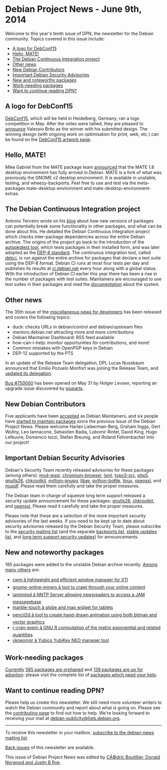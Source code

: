 
Debian Project News - June 9th, 2014
====================================


Welcome to this year's tenth issue of DPN, the newsletter for the Debian community. Topics covered in this issue include:


* [A logo for DebConf15](https://www.debian.org/News/weekly/2014/10/#debconflogo)
* [Hello, MATE!](https://www.debian.org/News/weekly/2014/10/#MATE1.8)
* [The Debian Continuous Integration project](https://www.debian.org/News/weekly/2014/10/#debian-ci)
* [Other news](https://www.debian.org/News/weekly/2014/10/#other)
* [New Debian Contributors](https://www.debian.org/News/weekly/2014/10/#newcontributors)
* [Important Debian Security Advisories](https://www.debian.org/News/weekly/2014/10/#dsa)
* [New and noteworthy packages](https://www.debian.org/News/weekly/2014/10/#nnwp)
* [Work-needing packages](https://www.debian.org/News/weekly/2014/10/#wnpp)
* [Want to continue reading DPN?](https://www.debian.org/News/weekly/2014/10/#continuedpn)


A logo for DebConf15
--------------------



[DebConf15](https://debconf15.debconf.org/), which will be held
in Heidelberg, Germany, ran a logo
competition in May. After the votes were tallied, they are pleased to
[announce](http://lists.debconf.org/lurker/message/20140602.042106.6f42799c.en.html)
Valessio Brito as the winner with his submitted design.
The winning design (with ongoing work on optimisation for print, web, etc.) can be found on the
[DebConf15 artwork page](https://wiki.debconf.org/wiki/DebConf15/Artwork).



Hello, MATE!
------------



Mike Gabriel from the MATE package team [announced](https://lists.debian.org/20140603113844.Horde.zKYk0_iwPq7s6PKFDuIMLg7@mail.das-netzwerkteam.de)
that the MATE 1.8 desktop environment has fully arrived in Debian. MATE is a
fork of what was previously the GNOME v2 desktop environment. It is available
in unstable, testing, and wheezy-backports. Feel free to use and test via the
meta-packages mate-desktop-environment and mate-desktop-environment-extras.



The Debian Continuous Integration project
-----------------------------------------



Antonio Terceiro wrote on his [blog](http://softwarelivre.org/terceiro/blog/an-introduction-to-the-debian-continuous-integration-project)
about how new versions of packages can potentially break some functionality in other
packages, and what can be done about this. He detailed the Debian Continuous
Integration project which checks inter-package dependencies across the entire
Debian archive. The origins of the project go back to the introduction of
the [autopkgtest tool](https://packages.debian.org/autopkgtest),
which tests packages in their installed form, and was later adopted as the
[DEP-8 standard](https://anonscm.debian.org/cgit/autopkgtest/autopkgtest.git/plain/doc/README.package-tests.rst).
The continuous integration tool, called
[debci](https://packages.debian.org/debci), is run against the entire archive for
packages that declare a test suite using the DEP-8 format. Debian CI runs at most four tests per day
and publishes its results at [ci.debian.net](https://www.debian.org/News/weekly/2014/10/ci.debian.net) every
hour along with a global status. With the introduction of Debian CI earlier
 this year there has been a rise in the number of packages with test suites.
 Maintainers are encouraged to use test suites in their packages and read the
 [documentation](http://ci.debian.net/doc/) about the system.



Other news
----------


The 35th issue of the
[miscellaneous news for developers](https://lists.debian.org/debian-devel-announce/2014/05/msg00007.html)
has been released and covers the following topics:


* duck: checks URLs in debian/control and debian/upstream files
* mentors.debian.net attracting more and more contributions
* Debian Maintainer Dashboard: RSS feed available
* how-can-i-help: monitor opportunities for contributions, and more!
* Common mistakes with OpenPGP keys in Debian
* DEP-12 supported by the PTS



In an update
of the Release Team delegation, DPL Lucas Nussbaum announced that Emilio
Pozuelo Monfort was joining the Release Team, and
[updated
its delegation](https://lists.debian.org/debian-devel-announce/2014/05/msg00008.html).




[Bug #750000](https://bugs.debian.org/750000) has been opened on May
31 by Holger Levsen, reporting an upgrade issue discovered by
[piuparts](https://piuparts.debian.org/).



New Debian Contributors
-----------------------



Five applicants have been
[accepted](https://lists.debian.org/debian-project/2014/06/msg00001.html)
 as Debian Maintainers, and
six people have [started
 to maintain packages](https://udd.debian.org/cgi-bin/new-maintainers.cgi) since the previous issue of the Debian
 Project News. Please welcome
Harlan Lieberman-Berg,
Graham Inggs,
Gert Wollny,
Leo Iannacone,
Sebastien Badia,
Lubomir Rintel,
David King,
Hugo Lefeuvre,
Domenico Iezzi,
Stefan Breunig,
and
Roland Fehrenbacher
 into our project!


Important Debian Security Advisories
------------------------------------


Debian's Security Team recently released
 advisories for these packages (among others):
[mod-wsgi](https://www.debian.org/security/2014/dsa-2937),
[chromium-browser](https://www.debian.org/security/2014/dsa-2939),
[lxml](https://www.debian.org/security/2014/dsa-2941),
[typo3-src](https://www.debian.org/security/2014/dsa-2942),
[php5](https://www.debian.org/security/2014/dsa-2943),
[gnutls26](https://www.debian.org/security/2014/dsa-2944),
[chkrootkit](https://www.debian.org/security/2014/dsa-2945),
[python-gnupg](https://www.debian.org/security/2014/dsa-2946),
[libav](https://www.debian.org/security/2014/dsa-2947),
[python-bottle](https://www.debian.org/security/2014/dsa-2948),
[linux](https://www.debian.org/security/2014/dsa-2949),
[openssl](https://www.debian.org/security/2014/dsa-2950), and
[mupdf](https://www.debian.org/security/2014/dsa-2951).
 Please read them carefully and take the proper measures.


The Debian team in charge of squeeze long term support released a
security update announcement for these packages:
[gnutls26](https://lists.debian.org/debian-lts-announce/2014/06/msg00000.html),
[chkrootkit](https://lists.debian.org/debian-lts-announce/2014/06/msg00001.html), and
[openssl](https://lists.debian.org/debian-lts-announce/2014/06/msg00002.html),
 Please read it carefully and take the proper measures.


Please note that these are a selection of the more important security
advisories of the last weeks. If you need to be kept up to date about
security advisories released by the Debian Security Team, please
subscribe to the [security mailing
list](https://lists.debian.org/debian-security-announce/) (and the separate [backports
list](https://lists.debian.org/debian-backports-announce/), [stable updates
list](https://lists.debian.org/debian-stable-announce/), and [long term
support security updates](https://lists.debian.org/debian-lts-announce/)) for announcements.



New and noteworthy packages
---------------------------



185 packages were added to the unstable Debian archive
recently. [Among
many others](https://packages.debian.org/unstable/main/newpkg) are:


* [cwm â lightweight and efficient window manager for X11](https://packages.debian.org/unstable/main/cwm)
* [gnome-online-miners â tool to crawl through your online content](https://packages.debian.org/unstable/main/gnome-online-miners)
* [jamnntpd â NNTP Server allowing newsreaders to access a JAM messagebase](https://packages.debian.org/unstable/main/jamnntpd)
* [marble-touch â globe and map widget for tablets](https://packages.debian.org/unstable/main/marble-touch)
* [pencil2d â tool to create hand-drawn animation using both bitmap and vector graphics](https://packages.debian.org/unstable/main/pencil2d)
* [r-cran-expm â GNU R computation of the matrix exponential and related quantities](https://packages.debian.org/unstable/main/r-cran-expm)
* [ykneomgr â Yubico YubiKey NEO manager tool](https://packages.debian.org/unstable/main/ykneomgr)


Work-needing packages
---------------------


[Currently](https://lists.debian.org/debian-devel/2014/06/msg00094.html) [585 packages are orphaned](https://www.debian.org/devel/wnpp/orphaned) and [139 packages are up for adoption](https://www.debian.org/devel/wnpp/rfa): please visit the complete list of [packages which need your help](https://www.debian.org/devel/wnpp/help_requested).


Want to continue reading DPN?
-----------------------------


Please help us create this newsletter. We still need more volunteer writers to watch the Debian community and report about what is going on. Please see the [contributing page](https://wiki.debian.org/ProjectNews/HowToContribute) to find out how to help. We're looking forward to receiving your mail at [debian-publicity@lists.debian.org](mailto:debian-publicity@lists.debian.org).




---



 To receive this newsletter in your mailbox, [subscribe to the debian-news mailing list](https://lists.debian.org/debian-news/).



[Back issues](https://www.debian.org/News/weekly/) of this newsletter are available.



This issue of Debian Project News was edited by [CÃ©dric Boutillier, Donald Norwood and Justin B Rye](mailto:debian-publicity@lists.debian.org).




